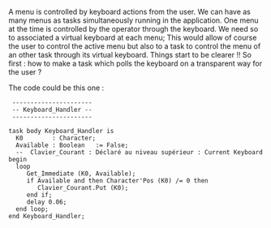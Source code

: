 A menu is controlled by keyboard actions from the user. We can have as many menus as tasks simultaneously running in the application. One menu at the time is controlled by the operator through the keyboard. We need so to associated a virtual keyboard at each menu; This would allow of course the user to control the active menu but also to a task to control the menu of an other task through its virtual keyboard.  Things start to be clearer !! So first : how to make a task which polls the keyboard on a transparent way for the user ?

The code could be this one :

     ----------------------
     -- Keyboard_Handler --
     ----------------------

    task body Keyboard_Handler is
      K0        : Character;
      Available : Boolean   := False;
      --  Clavier_Courant : Déclaré au niveau supérieur : Current Keyboard
    begin
      loop
         Get_Immediate (K0, Available);
         if Available and then Character'Pos (K0) /= 0 then
            Clavier_Courant.Put (K0);
         end if;
         delay 0.06;
      end loop;
    end Keyboard_Handler;
